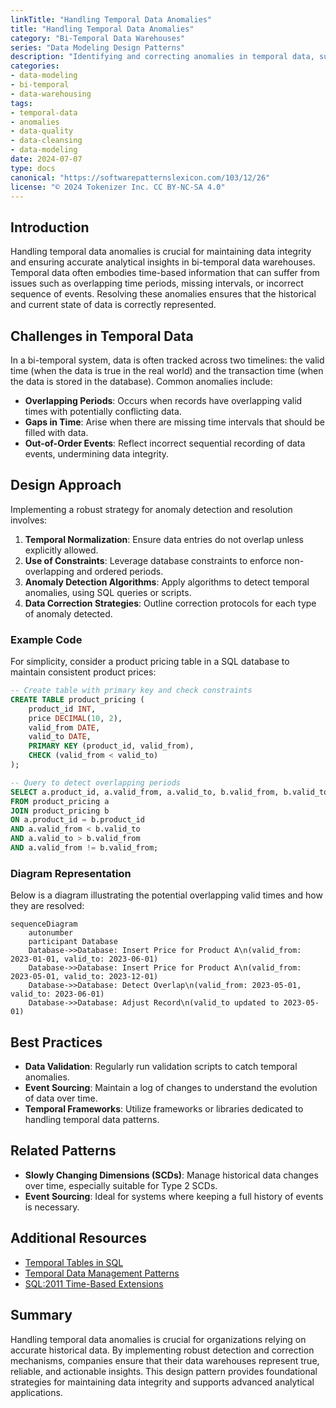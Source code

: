 ```yaml
---
linkTitle: "Handling Temporal Data Anomalies"
title: "Handling Temporal Data Anomalies"
category: "Bi-Temporal Data Warehouses"
series: "Data Modeling Design Patterns"
description: "Identifying and correcting anomalies in temporal data, such as overlapping or missing time periods."
categories:
- data-modeling
- bi-temporal
- data-warehousing
tags:
- temporal-data
- anomalies
- data-quality
- data-cleansing
- data-modeling
date: 2024-07-07
type: docs
canonical: "https://softwarepatternslexicon.com/103/12/26"
license: "© 2024 Tokenizer Inc. CC BY-NC-SA 4.0"
---
```


## Introduction

Handling temporal data anomalies is crucial for maintaining data integrity and ensuring accurate analytical insights in bi-temporal data warehouses. Temporal data often embodies time-based information that can suffer from issues such as overlapping time periods, missing intervals, or incorrect sequence of events. Resolving these anomalies ensures that the historical and current state of data is correctly represented.

## Challenges in Temporal Data

In a bi-temporal system, data is often tracked across two timelines: the valid time (when the data is true in the real world) and the transaction time (when the data is stored in the database). Common anomalies include:

- **Overlapping Periods**: Occurs when records have overlapping valid times with potentially conflicting data.
- **Gaps in Time**: Arise when there are missing time intervals that should be filled with data.
- **Out-of-Order Events**: Reflect incorrect sequential recording of data events, undermining data integrity.

## Design Approach

Implementing a robust strategy for anomaly detection and resolution involves:

1. **Temporal Normalization**: Ensure data entries do not overlap unless explicitly allowed.
2. **Use of Constraints**: Leverage database constraints to enforce non-overlapping and ordered periods.
3. **Anomaly Detection Algorithms**: Apply algorithms to detect temporal anomalies, using SQL queries or scripts.
4. **Data Correction Strategies**: Outline correction protocols for each type of anomaly detected.

### Example Code

For simplicity, consider a product pricing table in a SQL database to maintain consistent product prices:

```sql
-- Create table with primary key and check constraints
CREATE TABLE product_pricing (
    product_id INT,
    price DECIMAL(10, 2),
    valid_from DATE,
    valid_to DATE,
    PRIMARY KEY (product_id, valid_from),
    CHECK (valid_from < valid_to)
);

-- Query to detect overlapping periods
SELECT a.product_id, a.valid_from, a.valid_to, b.valid_from, b.valid_to
FROM product_pricing a
JOIN product_pricing b
ON a.product_id = b.product_id
AND a.valid_from < b.valid_to
AND a.valid_to > b.valid_from
AND a.valid_from != b.valid_from;
```

### Diagram Representation

Below is a diagram illustrating the potential overlapping valid times and how they are resolved:

```mermaid
sequenceDiagram
    autonumber
    participant Database
    Database->>Database: Insert Price for Product A\n(valid_from: 2023-01-01, valid_to: 2023-06-01)
    Database->>Database: Insert Price for Product A\n(valid_from: 2023-05-01, valid_to: 2023-12-01)
    Database->>Database: Detect Overlap\n(valid_from: 2023-05-01, valid_to: 2023-06-01)
    Database->>Database: Adjust Record\n(valid_to updated to 2023-05-01)
```

## Best Practices

- **Data Validation**: Regularly run validation scripts to catch temporal anomalies.
- **Event Sourcing**: Maintain a log of changes to understand the evolution of data over time.
- **Temporal Frameworks**: Utilize frameworks or libraries dedicated to handling temporal data patterns.

## Related Patterns

- **Slowly Changing Dimensions (SCDs)**: Manage historical data changes over time, especially suitable for Type 2 SCDs.
- **Event Sourcing**: Ideal for systems where keeping a full history of events is necessary.

## Additional Resources

- [Temporal Tables in SQL](https://docs.microsoft.com/en-us/sql/relational-databases/tables/temporal-tables-overview)
- [Temporal Data Management Patterns](https://martinfowler.com/articles/patterns-of-temporal-data-intro.html)
- [SQL:2011 Time-Based Extensions](https://en.wikipedia.org/wiki/ISO/IEC_9075-2:2011)

## Summary

Handling temporal data anomalies is crucial for organizations relying on accurate historical data. By implementing robust detection and correction mechanisms, companies ensure that their data warehouses represent true, reliable, and actionable insights. This design pattern provides foundational strategies for maintaining data integrity and supports advanced analytical applications.
